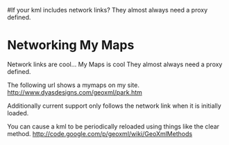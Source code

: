 #If your kml includes network links? They almost always need a proxy defined.

# Networking My Maps #

Network links are cool...
My Maps is cool
They almost always need a proxy defined.

The following url shows a mymaps on my site.
http://www.dyasdesigns.com/geoxml/park.htm

Additionally current support only
follows the network link when it is
initially loaded.

You can cause a kml to be periodically reloaded
using things like the clear method.
http://code.google.com/p/geoxml/wiki/GeoXmlMethods